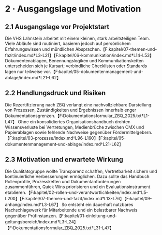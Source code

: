 # 2 · Ausgangslage und Motivation

## 2.1 Ausgangslage vor Projektstart

Die VHS Lahnstein arbeitet mit einem kleinen, stark arbeitsteiligen Team. Viele Abläufe sind routiniert, basieren jedoch auf persönlichem Erfahrungswissen und mündlichen Absprachen.【F:kapitel/07-themen-und-fazit/index.md†L3-L21】【F:kapitel/06-kommunikation/index.md†L14-L53】 Dokumentenablagen, Benennungslogiken und Kommunikationsketten unterscheiden sich je Kursart; verbindliche Checklisten oder Standards lagen nur teilweise vor.【F:kapitel/05-dokumentenmanagement-und-ablage/index.md†L21-L62】

## 2.2 Handlungsdruck und Risiken

Die Rezertifizierung nach ZBQ verlangt eine nachvollziehbare Darstellung von Prozessen, Zuständigkeiten und Ergebnissen innerhalb enger Dokumentationsgrenzen.【F:Dokumentationsformular_ZBQ_2025.txt†L1-L47】 Ohne ein konsolidiertes Organisationshandbuch drohten Wissensverluste bei Vertretungen, Medienbrüche zwischen CMX und Papierablagen sowie fehlende Nachweise gegenüber Fördermittelgebern.【F:kapitel/03-prozesse/index.md†L96-L160】【F:kapitel/05-dokumentenmanagement-und-ablage/index.md†L21-L62】

## 2.3 Motivation und erwartete Wirkung

Die Qualitätsgruppe wollte Transparenz schaffen, Vertretbarkeit sichern und kontinuierliche Verbesserungen ermöglichen. Dazu sollte das Handbuch Rollenprofile, Prozessketten und Dokumentanforderungen zusammenführen, Quick Wins priorisieren und ein Evaluationsinstrument etablieren.【F:kapitel/02-rollen-und-verantwortlichkeiten/index.md†L5-L200】【F:kapitel/07-themen-und-fazit/index.md†L13-L76】【F:kapitel/09-anhang/index.md†L3-L67】 So entsteht ein dauerhaft nutzbares Nachschlagewerk für Mitarbeitende und ein belastbarer Nachweis gegenüber Prüfinstanzen.【F:kapitel/01-einleitung-und-geltungsbereich/index.md†L3-L24】【F:Dokumentationsformular_ZBQ_2025.txt†L31-L47】
